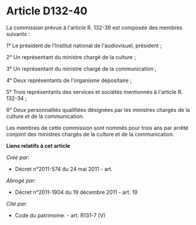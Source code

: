 # Article D132-40

La commission prévue à l'article R. 132-39 est composée des membres suivants :

1° Le président de l'Institut national de l'audiovisuel, président ;

2° Un représentant du ministre chargé de la culture ;

3° Un représentant du ministre chargé de la communication ;

4° Deux représentants de l'organisme dépositaire ;

5° Trois représentants des services et sociétés mentionnés à l'article R. 132-34 ;

6° Deux personnalités qualifiées désignées par les ministres chargés de la culture et de la communication.

Les membres de cette commission sont nommés pour trois ans par arrêté conjoint des ministres chargés de la culture et de la
communication.

**Liens relatifs à cet article**

_Créé par_:

  - Décret n°2011-574 du 24 mai 2011  - art.

_Abrogé par_:

  - Décret n°2011-1904 du 19 décembre 2011 - art. 19

_Cité par_:

  - Code du patrimoine. - art. R131-7 (V)
